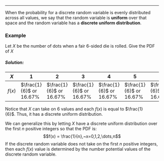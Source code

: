 - - -
When the probability for a discrete random variable is evenly distributed across all values, we say that the random variable is **uniform** over that space and the random variable has a **discrete uniform distribution**.

### Example
Let $X$ be the number of dots when a fair 6-sided die is rolled. Give the PDF of $X$

##### Solution:
| $X$ | 1 | 2 | 3 | 4 | 5 | 6 |
| ---- | ---- | ---- | ---- | ---- | ---- | ---- |
| $f(x)$ | $\frac{1}{6}$ or $16.67\%$ | $\frac{1}{6}$ or $16.67\%$ | $\frac{1}{6}$ or $16.67\%$ | $\frac{1}{6}$ or $16.67\%$ | $\frac{1}{6}$ or $16.67\%$ | $\frac{1}{6}$ or $16.67\%$ |

Notice that $X$ can take on 6 values and each $f(x)$ is equal to $\frac{1}{6}$. Thus, it has a discrete uniform distribution.

We can generalize this by letting $X$ have a discrete uniform distribution over the first $n$ positive integers so that the PDF is:
$$f(x) = \frac{1}{n},~x=0,1,2,\dots,n$$
If the discrete random variable does not take on the first $n$ positive integers, then each $f(x)$ value is determined by the number potential values of the discrete random variable.

